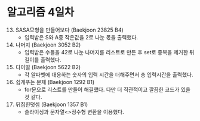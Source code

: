 # 알고리즘 4일차
13. SASA모형을 만들어보다 (Baekjoon 23825 B4)
    * 입력받은 S와 A중 작은값을 2로 나눈 몫을 출력했다.
14. 나머지 (Baekjoon 3052 B2)
    * 입력받은 수들을 42로 나눈 나머지를 리스트로 만든 후 set로 중복을 제거한 뒤 길이를 출력했다.
15. 다이얼 (Baekjoon 5622 B2)
    * 각 알파벳에 대응하는 숫자의 입력 시간을 더해주면서 총 입력시간을 출력했다.
16. 쉽게푸는 문제 (Baekjoon 1292 B1)
    * for문으로 리스트를 만들어 해결했다. 다만 더 직관적이고 깔끔한 코드가 있을 것 같다.
17. 뒤집힌덧셈 (Baekjoon 1357 B1)
    * 슬라이싱과 문자열<>정수형 변환을 이용했다.